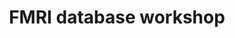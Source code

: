 ---
title: "FMRI database workshop"
project_id: 
conference_id: ""
presenters:
   - peter_bandettini
summary: "<p>FMRI database workshop, Dartmouth University, NH.</p>"
file: /assets/presentations/T120.ppt
filename: T120.ppt
layout: presentation
---